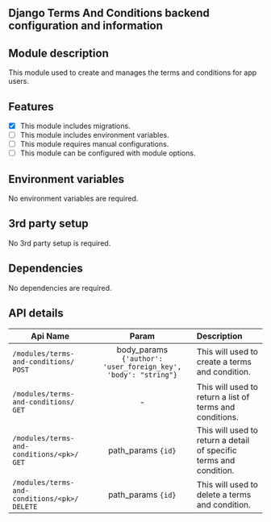 ## Django Terms And Conditions backend configuration and information

## Module description

This module used to create and manages the terms and conditions for app users.

## Features

- [x] This module includes migrations.
- [ ] This module includes environment variables.
- [ ] This module requires manual configurations.
- [ ] This module can be configured with module options.

## Environment variables

No environment variables are required.

## 3rd party setup

No 3rd party setup is required.

## Dependencies

No dependencies are required.

## API details

| Api Name                                        |                             Param                              | Description                                                        |
|-------------------------------------------------|:--------------------------------------------------------------:|:-------------------------------------------------------------------|
| `/modules/terms-and-conditions/` `POST`         | body_params `{'author': 'user_foreign_key', 'body': "string"}` | This will used to create a terms and condition.                    |
| `/modules/terms-and-conditions/` `GET`          |                               -                                | This will used to return a list of terms and conditions.           |
| `/modules/terms-and-conditions/<pk>/ ` `GET`    |                       path_params `{id}`                       | This will used to return a detail of specific terms and condition. |
| `/modules/terms-and-conditions/<pk>/ ` `DELETE` |                       path_params `{id}`                       | This will used to delete a terms and condition.                    |
